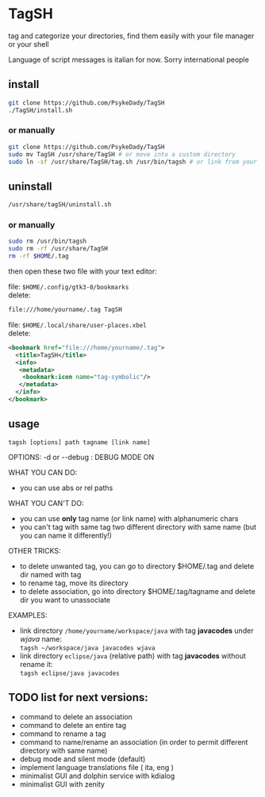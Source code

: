 # TagSH
tag and categorize your directories, find them easily with your file manager or your shell

Language of script messages is italian for now. Sorry international people 

## install 
```bash
git clone https://github.com/PsykeDady/TagSH
./TagSH/install.sh
```

### or manually
```bash
git clone https://github.com/PsykeDady/TagSH
sudo mv TagSH /usr/share/TagSH # or move into a custom directory
sudo ln -sf /usr/share/TagSH/tag.sh /usr/bin/tagsh # or link from your custom directory, or expand your PATH env
```

## uninstall
```bash
/usr/share/tagSH/uninstall.sh
```

### or manually
```bash
sudo rm /usr/bin/tagsh
sudo rm -rf /usr/share/TagSH
rm -rf $HOME/.tag
```

then open these two file with your text editor:  

file: `$HOME/.config/gtk3-0/bookmarks`  
delete:
```bash
file:///home/yourname/.tag TagSH
```

file: `$HOME/.local/share/user-places.xbel`  
delete:
```xml
<bookmark href="file:///home/yourname/.tag">
  <title>TagSH</title>
  <info>
   <metadata>
    <bookmark:icon name="tag-symbolic"/>
   </metadata>
  </info>
</bookmark>
```

## usage

`tagsh [options] path tagname [link name]`

OPTIONS:
  -d or --debug : DEBUG MODE ON

WHAT YOU CAN DO:
- you can use abs or rel paths

WHAT YOU CAN'T DO:
- you can use **only** tag name (or link name) with alphanumeric chars
- you can't tag with same tag two different directory with same name (but you can name it differently!) 

OTHER TRICKS: 
- to delete unwanted tag, you can go to directory $HOME/.tag and delete dir named with tag
- to rename tag, move its directory
- to delete association, go into directory $HOME/.tag/tagname and delete dir you want to unassociate

EXAMPLES:
- link directory `/home/yourname/workspace/java` with tag **javacodes** under *wjava* name:  
`tagsh ~/workspace/java javacodes wjava`
- link directory `eclipse/java` (relative path) with tag **javacodes** without rename it:  
`tagsh eclipse/java javacodes`

## TODO list for next versions:

- command to delete an association
- command to delete an entire tag
- command to rename a tag
- command to name/rename an association (in order to permit different directory with same name)
- debug mode and silent mode (default) 
- implement language translations file ( ita, eng )
- minimalist GUI and dolphin service with kdialog
- minimalist GUI with zenity

